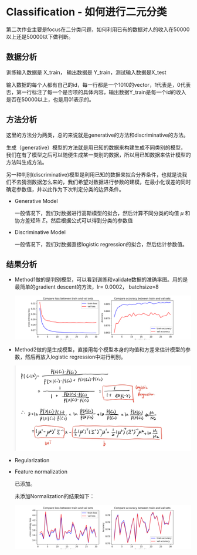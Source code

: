 # Classification - 如何进行二元分类

第二次作业主要是focus在二分类问题，如何利用已有的数据对人的收入在50000以上还是50000以下做判断。

## 数据分析

训练输入数据是 X_train， 输出数据是 Y_train，测试输入数据是X_test

输入数据的每个人都有自己的id，每一行都是一个1010的vector，1代表是，0代表否，第一行标注了每一个是否项的具体内容，输出数据Y_train是每一个id的收入是否在50000以上，也是用01表示的。

## 方法分析

这里的方法分为两类，总的来说就是generative的方法和discriminative的方法。

生成（generative）模型的方法就是用已知的数据来构建生成不同类别的模型，我们在有了模型之后可以随便生成某一类别的数据，所以用已知数据来估计模型的方法叫生成方法。

另一种判别(discriminative)模型是利用已知的数据来拟合分界条件，也就是说我们不去猜测数据怎么来的，我们希望对数据进行参数的建模，在最小化误差的同时确定参数值，并以此作为下次判定分类的边界条件。

- Generative Model

  一般情况下，我们对数据进行高斯模型的拟合，然后计算不同分类的均值 $\mu$ 和协方差矩阵 $\Sigma$。然后根据公式可以得到分类的参数值

- Discriminative Model

  一般情况下，我们对数据直接logistic regression的拟合，然后估计参数值。

## 结果分析

- Method1做的是判别模型，可以看到训练和validate数据的准确率图。用的是最简单的gradient descent的方法，lr= 0.0002， batchsize=8

  ![Figure_1](https://github.com/Capchenxi/ML2020/blob/master/HW2/hw2_results/Figure_1.png)

- Method2做的是生成模型，直接用每个模型本身的均值和方差来估计模型的参数，然后再放入logistic regression中进行判别。

  ![Figure_2](https://github.com/Capchenxi/ML2020/blob/master/HW2/hw2_results/Figure_2.jpeg)
  
- Regularization

  

- Feature normalization

  已添加。

  未添加Normalization的结果如下：

  ![Figure_3](https://github.com/Capchenxi/ML2020/blob/master/HW2/hw2_results/Figure_3.png)



